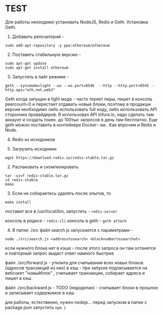 # TEST

Для работы неоходимо установить NodeJS, Redis и Geth. 
Установка Geth:
1. Добавить репозиторий - 
```
sudo add-apt-repository -y ppa:ethereum/ethereum
```
2. Поставить стабильную версию - 
```
sudo apt-get update
sudo apt-get install ethereum
```
3. Запустить в лайт режиме - 
```
geth --syncmode=light --ws --ws.port=8546  --http --http.port=8545 --http.api="eth,net,web3"
```
Geth когда запущен в light моде -  часто теряет пиры, пишет в консоль peercount=0 и перестает отдавать новые блоки, поэтому в продакшн версии необходимо либо использовать full ноду, либо использовать API сторонних провайдеров.
Я использовал API infura.io, надо сделать там аккаунт и создать токен. до 100тыс запросов в день там бесплатно. Еще geth можно поставить в контейнере Docker- ом.. Как впрочем и Redis и Node.

4. Redis  из исходников

1. Загрузить исходники
```
wget https://download.redis.io/redis-stable.tar.gz
```

2. Распаковать и скомпилировать
```
tar -xzvf redis-stable.tar.gz
cd redis-stable
make
```

3. Если не собираетесь удалять после опытов, то 
```
make install
```

поставит все в /usr/local/bin, 
запустить - ```redis-server```

консоль в редисе - ```redis-cli```
консоль в geth - ```geth attach```

4. В папке  ./src файл search.js запускается с параметрами - 
```
node ./src/search.js <addresstosearch> <blocknumbertosearchat>
```

если нужного блока нет в кэше  - после этого запроса он там останется и повторный запрос выдаст ответ намного быстрее

файл ./src/forward.js - утилита для считывания всех новых блоков (адресов транзакций из них) в кэш - при запуске подписывается на вебсокет "новыйблок" , считывает транзакции, собирает адреса и пишет в кэш.

файл ./src/backward.js - TODO (недоделан) - считывает блоки в прошлое и записывает содержимое в кэш

для работы, естественно, нужен nodejs...
перед запуском в папке с package.json запустить 
```npm i```
